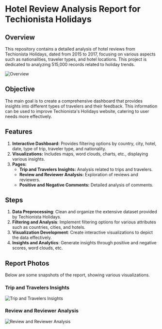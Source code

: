 # Hotel Review Analysis Report for Techionista Holidays

## Overview

This repository contains a detailed analysis of hotel reviews from Techionista Holidays, dated from 2015 to 2017, focusing on various aspects such as nationalities, traveler types, and hotel locations. This project is dedicated to analyzing 515,000 records related to holiday trends.

![Overview](https://github.com/elahesharifi/TechionistaHolidaysAnalysis/blob/main/1.jpg)

## Objective

The main goal is to create a comprehensive dashboard that provides insights into different types of travelers and their feedback. This information can be used to improve Techionista's Holidays website, catering to user needs more effectively.

## Features

1. **Interactive Dashboard:** Provides filtering options by country, city, hotel, date, type of trip, traveler type, and nationality.
2. **Visualizations:** Includes maps, word clouds, charts, etc., displaying various insights.
3. **Pages:**
   - **Trip and Travelers Insights:** Analysis related to trips and travelers.
   - **Review and Reviewer Analysis:** Exploration of reviews and reviewers.
   - **Positive and Negative Comments:** Detailed analysis of comments.

## Steps

1. **Data Preprocessing**: Clean and organize the extensive dataset provided by Techionista Holidays.
2. **Filtering and Analysis**: Implement filtering options for various attributes such as countries, cities, and hotels.
3. **Visualization Development**: Create interactive visualizations to depict the data effectively.
4. **Insights and Analytics**: Generate insights through positive and negative scores, word clouds, etc.

## Report Photos

Below are some snapshots of the report, showing various visualizations.

### Trip and Travelers Insights

![Trip and Travelers Insights](https://github.com/elahesharifi/TechionistaHolidaysAnalysis/blob/main/2.jpg)

### Review and Reviewer Analysis 

![Review and Reviewer Analysis](https://github.com/elahesharifi/TechionistaHolidaysAnalysis/blob/main/3.jpg)



